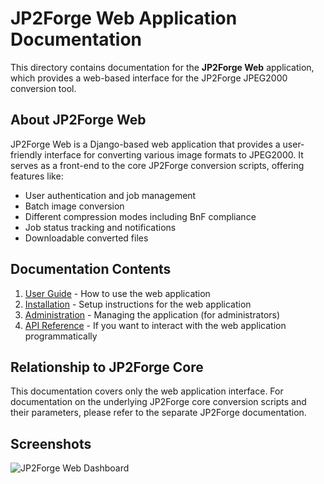 # JP2Forge Web Application Documentation

This directory contains documentation for the **JP2Forge Web** application, which provides a web-based interface for the JP2Forge JPEG2000 conversion tool.

## About JP2Forge Web

JP2Forge Web is a Django-based web application that provides a user-friendly interface for converting various image formats to JPEG2000. It serves as a front-end to the core JP2Forge conversion scripts, offering features like:

- User authentication and job management
- Batch image conversion
- Different compression modes including BnF compliance
- Job status tracking and notifications
- Downloadable converted files

## Documentation Contents

1. [User Guide](user_guide.md) - How to use the web application
2. [Installation](installation.md) - Setup instructions for the web application
3. [Administration](administration.md) - Managing the application (for administrators)
4. [API Reference](api_reference.md) - If you want to interact with the web application programmatically

## Relationship to JP2Forge Core

This documentation covers only the web application interface. For documentation on the underlying JP2Forge core conversion scripts and their parameters, please refer to the separate JP2Forge documentation.

## Screenshots

![JP2Forge Web Dashboard](../static/images/dashboard-screenshot.png)